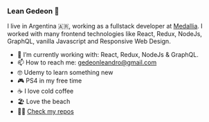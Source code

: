 ### Lean Gedeon 👋

I live in Argentina 🇦🇷, working as a fullstack developer at [Medallia](https://www.medallia.com/). I worked with many frontend technologies like React, Redux, NodeJs, GraphQL, vanilla Javascript and Responsive Web Design. 

- 🔭 I’m currently working with: React, Redux, NodeJs & GraphQL.
- 📫 How to reach me: gedeonleandro@gmail.com
- 🤓 Udemy to learn something new
- 🎮 PS4 in my free time
- ☕ I love cold coffee
- 🏖️ Love the beach
- 👨‍💻 [Check my repos](https://github.com/leangedeon?tab=repositories)
